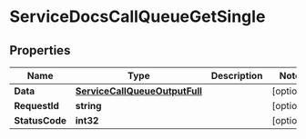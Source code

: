 

# ServiceDocsCallQueueGetSingle


## Properties

| Name | Type | Description | Notes |
|------------ | ------------- | ------------- | -------------|
|**Data** | [**ServiceCallQueueOutputFull**](ServiceCallQueueOutputFull.md) |  |  [optional] |
|**RequestId** | **string** |  |  [optional] |
|**StatusCode** | **int32** |  |  [optional] |



